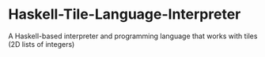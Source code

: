 # Haskell-Tile-Language-Interpreter
A Haskell-based interpreter and programming language that works with tiles (2D lists of integers)
